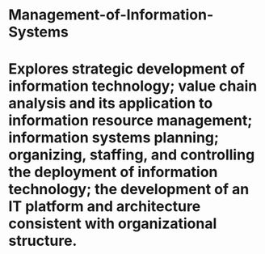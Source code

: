 # Management-of-Information-Systems
# Explores strategic development of information technology; value chain analysis and its application to information resource management; information systems planning; organizing, staffing, and controlling the deployment of information technology; the development of an IT platform and architecture consistent with organizational structure.
